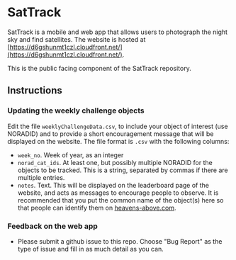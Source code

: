 # SatTrack

SatTrack is a mobile and web app that allows users to photograph the night sky and find satellites.
The website is hosted at [https://d6gshunmt1czl.cloudfront.net/](https://d6gshunmt1czl.cloudfront.net/).

This is the public facing component of the SatTrack repository.

## Instructions

### Updating the weekly challenge objects

Edit the file `weeklyChallengeData.csv`, to include your object of interest (use NORADID) and to provide a short encouragement message that will be displayed on the website.
The file format is `.csv` with the following columns:
- `week_no`. Week of year, as an integer
- `norad_cat_ids`. At least one, but possibly multiple NORADID for the objects to be tracked. This is a string, separated by commas if there are multiple entries.
- `notes`. Text. This will be displayed on the leaderboard page of the website, and acts as messages to encourage people to observe. It is recommended that you put the common name of the object(s) here so that people can identify them on [heavens-above.com](https://www.heavens-above.com/).

### Feedback on the web app

- Please submit a github issue to this repo. Choose "Bug Report" as the type of issue and fill in as much detail as you can.
